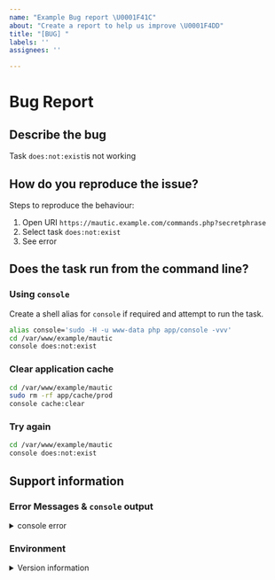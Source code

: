 ```yaml
---
name: "Example Bug report \U0001F41C"
about: "Create a report to help us improve \U0001F4DD"
title: "[BUG] "
labels: ''
assignees: ''

---
```


# Bug Report

<!-- CLICK "Preview" TO SEE THE INSTRUCTIONS IN A MORE READABLE FORMAT -->

## Describe the bug

Task `does:not:exist`is not working

## How do you reproduce the issue?

Steps to reproduce the behaviour:

1. Open URI `https://mautic.example.com/commands.php?secretphrase`
1. Select task `does:not:exist`
1. See error

## Does the task run from the command line?

### Using `console`

Create a shell alias for `console` if required and attempt to run the task.

```bash
alias console='sudo -H -u www-data php app/console -vvv'
cd /var/www/example/mautic
console does:not:exist
```

### Clear application cache

```bash
cd /var/www/example/mautic
sudo rm -rf app/cache/prod
console cache:clear
```

### Try again

```bash
cd /var/www/example/mautic
console does:not:exist
```

## Support information

### Error Messages & `console` output

<details><summary>console error</summary>

```console
$ console does:not:exist

  [Symfony\Component\Console\Exception\CommandNotFoundException]
  There are no commands defined in the "does:not" namespace.

Exception trace:
 () at /var/www/example/mautic/vendor/symfony/console/Application.php:478
 Symfony\Component\Console\Application->findNamespace() at /var/www/example/mautic/vendor/symfony/console/Application.php:512
 Symfony\Component\Console\Application->find() at /var/www/example/mautic/vendor/symfony/framework-bundle/Console/Application.php:94
 Symfony\Bundle\FrameworkBundle\Console\Application->find() at /var/www/example/mautic/vendor/symfony/console/Application.php:190
 Symfony\Component\Console\Application->doRun() at /var/www/example/mautic/vendor/symfony/framework-bundle/Console/Application.php:84
 Symfony\Bundle\FrameworkBundle\Console\Application->doRun() at /var/www/example/mautic/vendor/symfony/console/Application.php:117
 Symfony\Component\Console\Application->run() at /var/www/example/mautic/app/console:41
```

</details>

### Environment

<details><summary>Version information</summary>

Tell us which operating system you are using, as well as which versions of Mautic, PHP, your webserver, and `commands.php`.

Run the following commands and save the data where indicated.

### Version Information

| Software         | Version(s)             | `command`|
| ---------------- | ---------------------- | --- |
| Mautic           | `2.15.2`               | `console | head -n 1`                    |
| PHP              | `7.0`                  | `php -v`                                  |
| nginx?           | `1.16`                 | `nginx -v`                                |
| Operating System | `Ubuntu 16.04`         | `grep -i version /etc/os-release`         |
| Browser?         | `Chrome 76.0.3809.132` | eg [chrome://version/](chrome://version/) |

### Mautic

```text
Mautic version 2.15.2 - app/prod
```

### PHP

```text
PHP 7.0.33-8+ubuntu16.04.1+deb.sury.org+1 (cli) (built: May 31 2019 11:34:07) ( NTS )
Copyright (c) 1997-2017 The PHP Group
Zend Engine v3.0.0, Copyright (c) 1998-2017 Zend Technologies
    with Zend OPcache v7.0.33-8+ubuntu16.04.1+deb.sury.org+1, Copyright (c) 1999-2017, by Zend Technologies
```

### Web Server

```text
nginx version: nginx/1.16.1
built with OpenSSL 1.1.1c  28 May 2019
TLS SNI support enabled
configure arguments: --with-cc-opt='-g -O2 -fPIE -fstack-protector-strong -Wformat -Werror=format-security -fPIC -Wdate-time -D_FORTIFY_SOURCE=2' --with-ld-opt='-Wl,-Bsymbolic-functions -fPIE -pie -Wl,-z,relro -Wl,-z,now -fPIC' --prefix=/usr/share/nginx --conf-path=/etc/nginx/nginx.conf --http-log-path=/var/log/nginx/access.log --error-log-path=/var/log/nginx/error.log --lock-path=/var/lock/nginx.lock --pid-path=/run/nginx.pid --modules-path=/usr/lib/nginx/modules --http-client-body-temp-path=/var/lib/nginx/body --http-fastcgi-temp-path=/var/lib/nginx/fastcgi --http-proxy-temp-path=/var/lib/nginx/proxy --http-scgi-temp-path=/var/lib/nginx/scgi --http-uwsgi-temp-path=/var/lib/nginx/uwsgi --with-debug --with-pcre-jit --with-http_ssl_module --with-http_stub_status_module --with-http_realip_module --with-http_auth_request_module --with-http_v2_module --with-http_dav_module --with-http_slice_module --with-threads --with-http_addition_module --with-http_flv_module --with-http_geoip_module=dynamic --with-http_gunzip_module --with-http_gzip_static_module --with-http_image_filter_module=dynamic --with-http_mp4_module --with-http_perl_module=dynamic --with-http_random_index_module --with-http_secure_link_module --with-http_sub_module --with-http_xslt_module=dynamic --with-mail=dynamic --with-mail_ssl_module --with-stream=dynamic --with-stream_ssl_module --with-stream_ssl_preread_module --add-dynamic-module=/build/nginx-r_oNKP/nginx-1.16.1/debian/modules/http-headers-more-filter --add-dynamic-module=/build/nginx-r_oNKP/nginx-1.16.1/debian/modules/http-auth-pam --add-dynamic-module=/build/nginx-r_oNKP/nginx-1.16.1/debian/modules/http-cache-purge --add-dynamic-module=/build/nginx-r_oNKP/nginx-1.16.1/debian/modules/http-dav-ext --add-dynamic-module=/build/nginx-r_oNKP/nginx-1.16.1/debian/modules/http-ndk --add-dynamic-module=/build/nginx-r_oNKP/nginx-1.16.1/debian/modules/http-echo --add-dynamic-module=/build/nginx-r_oNKP/nginx-1.16.1/debian/modules/http-fancyindex --add-dynamic-module=/build/nginx-r_oNKP/nginx-1.16.1/debian/modules/nchan --add-dynamic-module=/build/nginx-r_oNKP/nginx-1.16.1/debian/modules/http-lua --add-dynamic-module=/build/nginx-r_oNKP/nginx-1.16.1/debian/modules/rtmp --add-dynamic-module=/build/nginx-r_oNKP/nginx-1.16.1/debian/modules/http-uploadprogress --add-dynamic-module=/build/nginx-r_oNKP/nginx-1.16.1/debian/modules/http-upstream-fair --add-dynamic-module=/build/nginx-r_oNKP/nginx-1.16.1/debian/modules/http-subs-filter --add-dynamic-module=/build/nginx-r_oNKP/nginx-1.16.1/debian/modules/ssl-ct --add-dynamic-module=/build/nginx-r_oNKP/nginx-1.16.1/debian/modules/http-geoip2
```

### Operating System

```text
VERSION="16.04.6 LTS (Xenial Xerus)"
VERSION_ID="16.04"
VERSION_CODENAME=xenial
```

</details>
